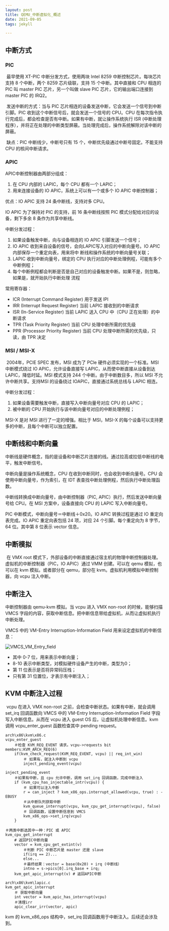 ```yaml
---
layout: post
title: QEMU_中断虚拟化_概述
date: 2021-09-05
tags: jekyll   

---
```


## 中断方式

### PIC

​	最早使用 XT-PIC 中断分发方式，使用两块 Intel 8259 中断控制芯片。每块芯片支持 8 个中断，两个 8259 芯片级联，支持 15 个中断。其中直接和 CPU 相连的 PIC 叫 master PIC 芯片，另一个叫做 slave PIC 芯片，它的输出端口连接到 master PIC 的 IRQ2。

​	发送中断的方式：当与 PIC 芯片相连的设备发送中断，它会发送一个信号到中断引脚。PIC 收到这个中断信号后，就会发送一个信号的 CPU。CPU 在每次指令执行完成后，都会检查是否有中断。如果有中断，就让操作系统执行 ISR (中断处理程序），并将正在处理的中断类型屏蔽。当处理完成后，操作系统解除对该中断的屏蔽。

​	缺点：PIC 中断线少，中断号只有 15 个，中断优先级通过中断号固定。不能支持 CPU 的核间中断请求。

### APIC

APIC中断控制器由两部分组成：

1. 在 CPU 内部的 LAPIC，每个 CPU 都有一个 LAPIC；
2. 用来连接设备的 IO APIC，系统上可以有一个或多个 IO APIC 中断控制器；

优点：IO APIC 支持 24 条中断线，支持对多 CPU。

IO APIC 为了保持对 PIC 的支持，前 16 条中断线按照 PIC 模式分配给对应的设备，剩下多余 8 条作为共享中断线。

中断分发过程：

1. 如果设备触发中断，向与设备相连的 IO APIC 引脚发送一个信号；
2. IO APIC 收到来自设备的信号，会向LAPIC写入对应的中断向量号。IO APIC 内部保存一个重定向表，用来将中
   断线和操作系统的中断向量号关联；
3. LAPIC 收到中断向量号，绑定的 CPU 执行对应的中断处理例程，可能有多个中断例程；
4. 每个中断例程都会判断是否是自己对应的设备触发中断。如果不是，则忽略，如果是，就开始执行中断处理
   流程

常用寄存器：

- ICR (Interrupt Command Register) 用于发送 IPI
- IRR (Interrupt Request Register) 当前 LAPIC 接收到的中断请求
- ISR (In-Service Register) 当前 LAPIC 送入 CPU 中（CPU 正在处理）的中断请求
- TPR (Task Priority Register) 当前 CPU 处理中断所需的优先级
- PPR (Processor Priority Register) 当前 CPU 处理中断所需的优先级，只读，由 TPR 决定

### MSI / MSI-X

​	2004年，PCIE SPEC 发布，MSI 成为了 PCle 硬件必须实现的一个标准。MSI 中断模式绕过 IO APIC，允许设备直接写 LAPIC，从而使中断直接从设备到达 LAPIC，降低时延。MSI 模式支持 244 个中断。由于中断数目多，所以 MSI 不允许中断共享。支持MSI 的设备绕过 IOAPIC，直接通过系统总线与 LAPIC 相连。

中断分发过程：

1. 如果设备需要触发中断，直接写入中断向量号对应 CPU 的 LAPIC；
2. 被中断的 CPU 开始执行与该中断向量号对应的中断处理例程；

MSI-X 是对 MSI 进行了一定的增强。相比于 MSI，MSI-X 的每个设备可以支持更多的中断，且每个中断可以独立配置。

## 中断线和中断向量

中断线是硬件概念，指的是设备和中断芯片连接的线。通过拉高或拉低中断线的电平，触发中断信号。

中断向量是操作系统概念，CPU 在收到中断同时，也会收到中断向量号。CPU 会使用中断向量号，作为索引，在 IDT 表查找中断处理例程，然后执行中断处理函数。

中断线转换成中断向量号，由中断控制器（PIC, APIC）执行，然后发送中断向量号给 CPU。在 MSI 方案中，设备直接向 CPU 的 LAPIC 写入中断向量号。

PIC 中断模式，中断向量号＝中断线＋0x20。IO APIC 转换过程是通过 IO 重定向表完成。IO APIC 重定向表包括 24 项，对应 24 个引脚。每个重定向为 8 字节，64 位。其中第 8 位表示 vector 信息。

## 中断模拟

​	在 VMX root 模式下，外部设备的中断直接通过宿主机的物理中断控制器处理。虚拟机的中断控制器（PIC，IO APIC）通过 VMM 创建。可以在 qemu 模拟，也可以在 kvm 模拟。或者部分在 qemu，部分在 kvm。虚拟机利用模拟中断控制器，向 vcpu 注入中断。

## 中断注入

中断控制器由 qemu-kvm 模拟。当 vcpu 进入 VMX non-root 的时候，能够扫描 VMCS 字段的内容，获取中断信息。把中断信息带给虚拟机，从而让虚拟机执行中断处理。

VMCS 中的 VM-Entry Interruption-Information Field 用来设定虚拟机的中断信息：

![VMCS_VM_Entry_field](https://gitee.com/orangehaswing/blog_images/raw/master/images/VMCS_VM_Entry_field.png)

- 其中 0-7 位，用来表示中断向量；
- 8-10 表示中断类型，对模拟硬件设备产生的中断，类型为0；
- 第 11 位表示是否将异常码压栈；
- 只有第 31 位置位，才表示有中断注入；

## KVM 中断注入过程

​	vcpu 在进入 VMX non-root 之前，会检查中断状态。如果有中断，就会调用 set_irq 回调函数向 VMCS 中的 VM-Entry Interruption-Information Field 字段写入中断信息。从而在 vcpu 进入 guest OS 后，让虚拟机处理中断信息。kvm 调用 vcpu_enter_guest 函数检查其中 pending request。

```
arch\x86\kvm\x86.c
vcpu_enter_guest
	＃检查 KVM_REQ_EVENT 请求。vcpu->requests bit members:KVM_ARCH_REQ(6)
	if(kvm_check_request(KVM_REQ_EVENT, vcpu) || req_int_win)
		＃ 如果有，就注入中断到 vcpu
		inject_pending_event(vcpu)

inject_pending_event		
	＃如果有中断，且 cpu 允许中断，调用 set_irq 回调函数，完成中断注入
	if (kvm_cpu_has_injectable_intr(vcpu)) {
		＃ 如果可以注入中断
		r = can_inject ? kvm_x86_ops.interrupt_allowed(vcpu, true) : -EBUSY
		＃从中断队列获取中断
		kvm_queue_interrupt(vcpu, kvm_cpu_get_interrupt(vcpu), false)
    	＃ 回调函数，设置中断信息到 VMCS
		kvm_x86_ops->set_irq(vcpu)
	}
	
＃两类中断选其中一种：PIC 或 APIC
kvm_cpu_get_interrupt
	# 返回PIC中断向量
	vector = kvm_cpu_get_extint(v) 
		＃判断 PIC 中断芯片是 master 还是 slave
		if(irq == 2)...
		else...
		＃最终结果：vector = base(0x20) + irq (中断线）
		intno = s->pics[0].irq_base + irq;
	kvm_get_apic_interrupt(v) # 返回APIC中断

arch\x86\kvm\lapic.c
kvm_get_apic_interrupt
	＃ 获取中断向量
	int vector = kvm_apic_has_interrupt(vcpu)
	＃清理irr
	apic_clear_irr(vector, apic)
```

kvm 的 kvm_x86_ops 结构中，set_irq 回调函数用于中断注入。后续还会涉及到。
